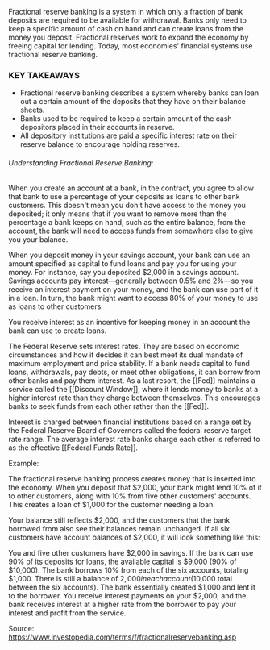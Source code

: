 Fractional reserve banking is a system in which only a fraction of bank deposits are required to be available for withdrawal. Banks only need to keep a specific amount of cash on hand and can create loans from the money you deposit. Fractional reserves work to expand the economy by freeing capital for lending. Today, most economies' financial systems use fractional reserve banking.

### KEY TAKEAWAYS

-   Fractional reserve banking describes a system whereby banks can loan out a certain amount of the deposits that they have on their balance sheets.
-   Banks used to be required to keep a certain amount of the cash depositors placed in their accounts in reserve.
-   All depository institutions are paid a specific interest rate on their reserve balance to encourage holding reserves.

<h6> Understanding Fractional Reserve Banking: </h6>

When you create an account at a bank, in the contract, you agree to allow that bank to use a percentage of your deposits as loans to other bank customers. This doesn't mean you don't have access to the money you deposited; it only means that if you want to remove more than the percentage a bank keeps on hand, such as the entire balance, from the account, the bank will need to access funds from somewhere else to give you your balance.

When you deposit money in your savings account, your bank can use an amount specified as capital to fund loans and pay you for using your money. For instance, say you deposited $2,000 in a savings account. Savings accounts pay interest—generally between 0.5% and 2%—so you receive an interest payment on your money, and the bank can use part of it in a loan. In turn, the bank might want to access 80% of your money to use as loans to other customers.

You receive interest as an incentive for keeping money in an account the bank can use to create loans.

The Federal Reserve sets interest rates. They are based on economic circumstances and how it decides it can best meet its dual mandate of maximum employment and price stability. If a bank needs capital to fund loans, withdrawals, pay debts, or meet other obligations, it can borrow from other banks and pay them interest. As a last resort, the [[Fed]] maintains a service called the [[Discount Window]], where it lends money to banks at a higher interest rate than they charge between themselves. This encourages banks to seek funds from each other rather than the [[Fed]].

Interest is charged between financial institutions based on a range set by the Federal Reserve Board of Governors called the federal reserve target rate range. The average interest rate banks charge each other is referred to as the effective [[Federal Funds Rate]].

Example: 

The fractional reserve banking process creates money that is inserted into the economy. When you deposit that $2,000, your bank might lend 10% of it to other customers, along with 10% from five other customers' accounts. This creates a loan of $1,000 for the customer needing a loan.

Your balance still reflects $2,000, and the customers that the bank borrowed from also see their balances remain unchanged. If all six customers have account balances of $2,000, it will look something like this:

You and five other customers have $2,000 in savings.
If the bank can use 90% of its deposits for loans, the available capital is $9,000 (90% of $10,000).
The bank borrows 10% from each of the six accounts, totaling $1,000.
There is still a balance of $2,000 in each account ($10,000 total between the six accounts).
The bank essentially created $1,000 and lent it to the borrower.
You receive interest payments on your $2,000, and the bank receives interest at a higher rate from the borrower to pay your interest and profit from the service.

Source: https://www.investopedia.com/terms/f/fractionalreservebanking.asp